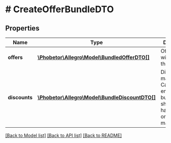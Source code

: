 # # CreateOfferBundleDTO

## Properties

Name | Type | Description | Notes
------------ | ------------- | ------------- | -------------
**offers** | [**\Phobetor\Allegro\Model\BundledOfferDTO[]**](BundledOfferDTO.md) | Offers that will make up the bundle. |
**discounts** | [**\Phobetor\Allegro\Model\BundleDiscountDTO[]**](BundleDiscountDTO.md) | Discounts on marketplaces. Can be null or empty if bundle shouldn&#39;t have discount on any marketplace. | [optional]

[[Back to Model list]](../../README.md#models) [[Back to API list]](../../README.md#endpoints) [[Back to README]](../../README.md)
